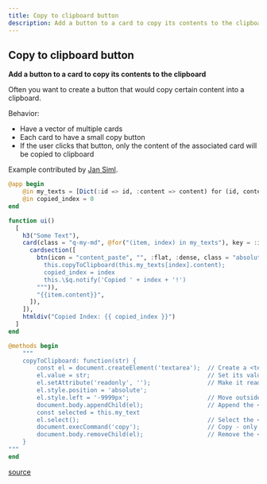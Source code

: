 ```yaml
---
title: Copy to clipboard button
description: Add a button to a card to copy its contents to the clipboard
---
```


## Copy to clipboard button

**Add a button to a card to copy its contents to the clipboard**


Often you want to create a button that would copy certain content into a clipboard.

Behavior:

- Have a vector of multiple cards
- Each card to have a small copy button
- If the user clicks that button, only the content of the associated card will be copied to clipboard

Example contributed by [Jan Siml](https://github.com/svilupp).

````julia
@app begin
    @in my_texts = [Dict(:id => id, :content => content) for (id, content) in zip(1:3, ["abc", "def", "ghi"])]
    @in copied_index = 0
end

function ui()
  [
    h3("Some Text"),
    card(class = "q-my-md", @for("(item, index) in my_texts"), key = :index, [
      cardsection([
        btn(icon = "content_paste", "", :flat, :dense, class = "absolute-right", @click("""
          this.copyToClipboard(this.my_texts[index].content);
          copied_index = index
          this.\$q.notify('Copied ' + index + '!')
        """)),
        "{{item.content}}",
      ]),
    ]),
    htmldiv("Copied Index: {{ copied_index }}")
  ]
end

@methods begin
    """
    copyToClipboard: function(str) {
        const el = document.createElement('textarea');  // Create a <textarea> element
        el.value = str;                                 // Set its value to the string that you want copied
        el.setAttribute('readonly', '');                // Make it readonly to be tamper-proof
        el.style.position = 'absolute';
        el.style.left = '-9999px';                      // Move outside the screen to make it invisible
        document.body.appendChild(el);                  // Append the <textarea> element to the HTML document
        const selected = this.my_text
        el.select();                                    // Select the <textarea> content
        document.execCommand('copy');                   // Copy - only works as a result of a user action (e.g. click events)
        document.body.removeChild(el);                  // Remove the <textarea> element
    }
"""
end
````


[source](https://github.com/GenieFramework/CodeExamples/blob/main/src/2.reactive-ui/copy-to-clipboard-button.jl)
